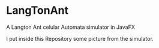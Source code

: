 # LangTonAnt
A Langton Ant celular Automata simulator in JavaFX


 I put inside this Repository some picture from the simulator.
